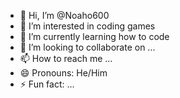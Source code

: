 - 👋 Hi, I’m @Noaho600
- 👀 I’m interested in coding games
- 🌱 I’m currently learning how to code 
- 💞️ I’m looking to collaborate on ...
- 📫 How to reach me ...
- 😄 Pronouns: He/Him
- ⚡ Fun fact: ...

<!---
Noaho600/Noaho600 is a ✨ special ✨ repository because its `README.md` (this file) appears on your GitHub profile.
You can click the Preview link to take a look at your changes.
--->
